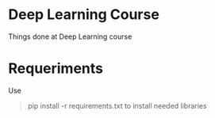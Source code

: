 # Deep Learning Course

Things done at Deep Learning course

# Requeriments

Use
> pip install -r requirements.txt
to install needed libraries
